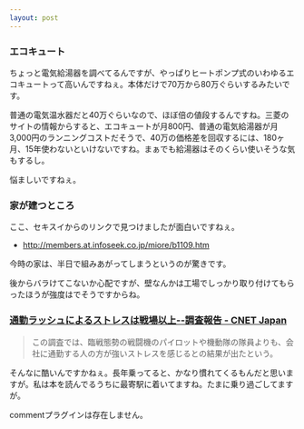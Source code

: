 ```yaml
---
layout: post
---
```

<h3>エコキュート</h3>
<p>ちょっと電気給湯器を調べてるんですが、やっぱりヒートポンプ式のいわゆるエコキュートって高いんですねぇ。本体だけで70万から80万ぐらいするみたいです。</p>
<p>普通の電気温水器だと40万ぐらいなので、ほぼ倍の値段するんですね。三菱のサイトの情報からすると、エコキュートが月800円、普通の電気給湯器が月3,000円のランニングコストだそうで、40万の価格差を回収するには、180ヶ月、15年使わないといけないですね。まぁでも給湯器はそのくらい使いそうな気もするし。</p>
<p>悩ましいですねぇ。</p>
<h3>家が建つところ</h3>
<p>ここ、セキスイからのリンクで見つけましたが面白いですねぇ。</p>
<ul>
<li><a href="http://members.at.infoseek.co.jp/miore/b1109.htm">http://members.at.infoseek.co.jp/miore/b1109.htm</a></li>
</ul>
<p>今時の家は、半日で組みあがってしまうというのが驚きです。</p>
<p>後からバラけてこないか心配ですが、壁なんかは工場でしっかり取り付けてもらったほうが強度はでそうですからね。</p>
<h3><a href="http://japan.cnet.com/news/biz/story/0,2000050156,20077623,00.htm?ref=rss">通勤ラッシュによるストレスは戦場以上--調査報告 - CNET Japan</a></h3>
<blockquote><p>この調査では、臨戦態勢の戦闘機のパイロットや機動隊の隊員よりも、会社に通勤する人の方が強いストレスを感じるとの結果が出たという。</p>
</blockquote>
<p>そんなに酷いんですかねぇ。長年乗ってると、かなり慣れてくるもんだと思いますが。私は本を読んでるうちに最寄駅に着いてますね。たまに乗り過ごしてますが。</p>
<p><span class="error">commentプラグインは存在しません。</span> </p>
